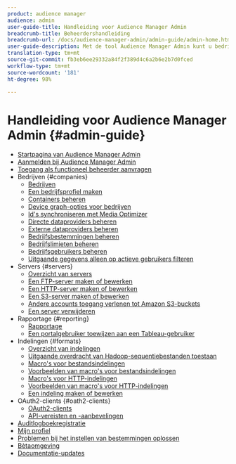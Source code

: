```yaml
---
product: audience manager
audience: admin
user-guide-title: Handleiding voor Audience Manager Admin
breadcrumb-title: Beheerdershandleiding
breadcrumb-url: /docs/audience-manager-admin/admin-guide/admin-home.html
user-guide-description: Met de tool Audience Manager Admin kunt u bedrijven, servers, rapporten, indelingen en gebruikers toevoegen en configureren. U kunt ook uw persoonlijke profiel weergeven of bewerken.
translation-type: tm+mt
source-git-commit: fb3eb6ee29332a84f2f389d4c6a2b6e2b7d0fced
workflow-type: tm+mt
source-wordcount: '181'
ht-degree: 98%

---
```



# Handleiding voor Audience Manager Admin {#admin-guide}

+ [Startpagina van Audience Manager Admin](admin-home.md)
+ [Aanmelden bij Audience Manager Admin](admin-login.md)
+ [Toegang als functioneel beheerder aanvragen](admin-access.md)
+ Bedrijven {#companies}
   + [Bedrijven](companies/admin-companies-overview.md)
   + [Een bedrijfsprofiel maken](companies/admin-manage-company-profiles.md)
   + [Containers beheren](companies/admin-manage-containers.md)
   + [Device graph-opties voor bedrijven](companies/admin-device-graph-options.md)
   + [Id&#39;s synchroniseren met Media Optimizer](companies/admin-amo-sync.md)
   + [Directe dataproviders beheren](companies/admin-first-party-providers.md)
   + [Externe dataproviders beheren](companies/admin-third-party-providers.md)
   + [Bedrijfsbestemmingen beheren](companies/admin-manage-company-destinations.md)
   + [Bedrijfslimieten beheren](companies/admin-company-limits.md)
   + [Bedrijfsgebruikers beheren](companies/admin-manage-company-users.md)
   + [Uitgaande gegevens alleen op actieve gebruikers filteren](companies/outbound-active-user-filter.md)
+ Servers {#servers}
   + [Overzicht van servers](admin-servers/admin-servers.md)
   + [Een FTP-server maken of bewerken](admin-servers/create-ftp-server.md)
   + [Een HTTP-server maken of bewerken](admin-servers/create-http-server.md)
   + [Een S3-server maken of bewerken](admin-servers/create-s3-server.md)
   + [Andere accounts toegang verlenen tot Amazon S3-buckets](admin-servers/admin-authorize-s3-cross-bucket.md)
   + [Een server verwijderen](admin-servers/admin-delete-server.md)
+ Rapportage {#reporting}
   + [Rapportage](admin-reporting/admin-reporting-overview.md)
   + [Een portalgebruiker toewijzen aan een Tableau-gebruiker](admin-reporting/admin-assign-tableau-user.md)
+ Indelingen {#formats}
   + [Overzicht van indelingen](formats/formats.md)
   + [Uitgaande overdracht van Hadoop-sequentiebestanden toestaan](formats/enable-outbound-seq.md)
   + [Macro&#39;s voor bestandsindelingen](formats/file-formats.md)
   + [Voorbeelden van macro&#39;s voor bestandsindelingen](formats/file-format-examples.md)
   + [Macro&#39;s voor HTTP-indelingen](formats/web-formats.md)
   + [Voorbeelden van macro&#39;s voor HTTP-indelingen](formats/web-format-examples.md)
   + [Een indeling maken of bewerken](formats/admin-create-format.md)
+ OAuth2-clients {#oath2-clients}
   + [OAuth2-clients](admin-oauth2/admin-oauth2-create-edit.md)
   + [API-vereisten en -aanbevelingen](admin-oauth2/aam-admin-api-requirements.md)
+ [Auditlogboekregistratie](admin-audit-logging.md)
+ [Mijn profiel](admin-my-profile.md)
+ [Problemen bij het instellen van bestemmingen oplossen](admin-destination-troubleshooting.md)
+ [Bètaomgeving](admin-beta-environment.md)
+ [Documentatie-updates](admin-doc-updates.md)
